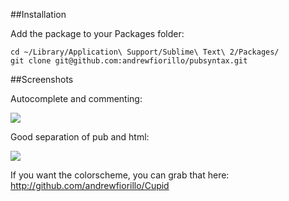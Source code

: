 ##Installation

Add the package to your Packages folder:

```
cd ~/Library/Application\ Support/Sublime\ Text\ 2/Packages/
git clone git@github.com:andrewfiorillo/pubsyntax.git
```

##Screenshots

Autocomplete and commenting:

<img src="https://dl.dropbox.com/u/22817005/Resources/sublime/Github/features.png" />

Good separation of pub and html:

<img src="https://dl.dropbox.com/u/22817005/Resources/sublime/Github/pubhtml.png" />

If you want the colorscheme, you can grab that here: <a href="http://github.com/andrewfiorillo/Cupid">http://github.com/andrewfiorillo/Cupid</a>